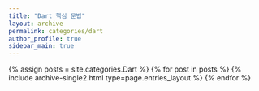 ```yaml
---
title: "Dart 핵심 문법"
layout: archive
permalink: categories/dart
author_profile: true
sidebar_main: true
---
```



{% assign posts = site.categories.Dart %}
{% for post in posts %} {% include archive-single2.html type=page.entries_layout %} {% endfor %}
